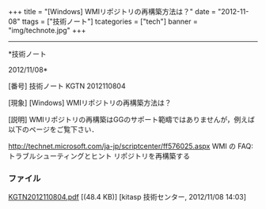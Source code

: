 ﻿+++
title = "[Windows] WMIリポジトリの再構築方法は？"
date = "2012-11-08"
ttags = ["技術ノート"]
tcategories = ["tech"]
banner = "img/technote.jpg"
+++

-----------------------------------------------------------------------------------------------------------------------------

*技術ノート

2012/11/08*


[番号]
技術ノート KGTN 2012110804

[現象]
[Windows] WMIリポジトリの再構築方法は？

[説明]
WMIリポジトリの再構築はGGのサポート範疇ではありませんが，例えば以下のページをご覧下さい．

<http://technet.microsoft.com/ja-jp/scriptcenter/ff576025.aspx>
WMI の FAQ: トラブルシューティングとヒント
リポジトリを再構築する


### ファイル

 
 


[KGTN2012110804.pdf](http://techreport.kitasp.net/attachments/download/1100/KGTN2012110804.pdf)
 [(48.4 KB)] [kitasp 技術センター, 2012/11/08
14:03]


 


 

